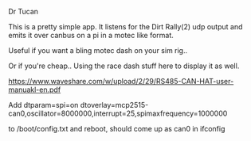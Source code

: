 Dr Tucan

This is a pretty simple app. It listens for the Dirt Rally(2) udp output and emits it over canbus on a pi in a motec like format.

Useful if you want a bling motec dash on your sim rig..

Or if you're cheap.. Using the race dash stuff here to display it as well.

https://www.waveshare.com/w/upload/2/29/RS485-CAN-HAT-user-manuakl-en.pdf

Add 
dtparam=spi=on
dtoverlay=mcp2515-can0,oscillator=8000000,interrupt=25,spimaxfrequency=1000000

to /boot/config.txt and reboot, should come up as can0 in ifconfig